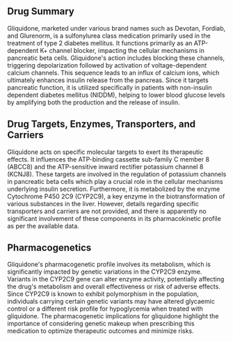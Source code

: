 ## Drug Summary
Gliquidone, marketed under various brand names such as Devotan, Fordiab, and Glurenorm, is a sulfonylurea class medication primarily used in the treatment of type 2 diabetes mellitus. It functions primarily as an ATP-dependent K+ channel blocker, impacting the cellular mechanisms in pancreatic beta cells. Gliquidone's action includes blocking these channels, triggering depolarization followed by activation of voltage-dependent calcium channels. This sequence leads to an influx of calcium ions, which ultimately enhances insulin release from the pancreas. Since it targets pancreatic function, it is utilized specifically in patients with non-insulin dependent diabetes mellitus (NIDDM), helping to lower blood glucose levels by amplifying both the production and the release of insulin.

## Drug Targets, Enzymes, Transporters, and Carriers
Gliquidone acts on specific molecular targets to exert its therapeutic effects. It influences the ATP-binding cassette sub-family C member 8 (ABCC8) and the ATP-sensitive inward rectifier potassium channel 8 (KCNJ8). These targets are involved in the regulation of potassium channels in pancreatic beta cells which play a crucial role in the cellular mechanisms underlying insulin secretion. Furthermore, it is metabolized by the enzyme Cytochrome P450 2C9 (CYP2C9), a key enzyme in the biotransformation of various substances in the liver. However, details regarding specific transporters and carriers are not provided, and there is apparently no significant involvement of these components in its pharmacokinetic profile as per the available data.

## Pharmacogenetics
Gliquidone's pharmacogenetic profile involves its metabolism, which is significantly impacted by genetic variations in the CYP2C9 enzyme. Variants in the CYP2C9 gene can alter enzyme activity, potentially affecting the drug's metabolism and overall effectiveness or risk of adverse effects. Since CYP2C9 is known to exhibit polymorphism in the population, individuals carrying certain genetic variants may have altered glycaemic control or a different risk profile for hypoglycemia when treated with gliquidone. The pharmacogenetic implications for gliquidone highlight the importance of considering genetic makeup when prescribing this medication to optimize therapeutic outcomes and minimize risks.